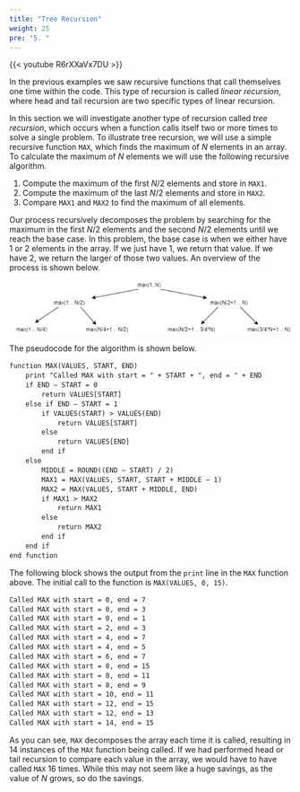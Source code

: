 ```yaml
---
title: "Tree Recursion"
weight: 25
pre: "5. "
---
```

{{< youtube R6rXXaVx7DU  >}}

In the previous examples we saw recursive functions that call themselves one time within the code. This type of recursion is called _linear recursion_, where head and tail recursion are two specific types of linear recursion.

In this section we will investigate another type of recursion called _tree recursion_, which occurs when a function calls itself two or more times to solve a single problem. To illustrate tree recursion, we will use a simple recursive function `MAX`, which finds the maximum of $N$ elements in an array. To calculate the maximum of $N$ elements we will use the following recursive algorithm.

1. Compute the maximum of the first $N/2$ elements and store in `MAX1`.
1. Compute the maximum of the last $N/2$ elements and store in `MAX2`.
1. Compare `MAX1` and `MAX2` to find the maximum of all elements.

Our process recursively decomposes the problem by searching for the maximum in the first $N/2$ elements and the second $N/2$ elements until we reach the base case. In this problem, the base case is when we either have 1 or 2 elements in the array. If we just have 1, we return that value. If we have 2, we return the larger of those two values. An overview of the process is shown below. 
 
![Tree Recursion](/images/6/6.6.tree.png)
 
The pseudocode for the algorithm is shown below.

```tex
function MAX(VALUES, START, END)
    print "Called MAX with start = " + START + ", end = " + END
    if END – START = 0
        return VALUES[START]
    else if END – START = 1
        if VALUES(START) > VALUES(END)
            return VALUES[START]
        else
            return VALUES[END]
        end if
    else
        MIDDLE = ROUND((END – START) / 2) 
        MAX1 = MAX(VALUES, START, START + MIDDLE – 1)
        MAX2 = MAX(VALUES, START + MIDDLE, END)
        if MAX1 > MAX2
            return MAX1
        else
            return MAX2
        end if
    end if
end function
```

The following block shows the output from the `print` line in the `MAX` function above. The initial call to the function is `MAX(VALUES, 0, 15)`.

```tex
Called MAX with start = 0, end = 7
Called MAX with start = 0, end = 3
Called MAX with start = 0, end = 1
Called MAX with start = 2, end = 3
Called MAX with start = 4, end = 7
Called MAX with start = 4, end = 5
Called MAX with start = 6, end = 7
Called MAX with start = 8, end = 15
Called MAX with start = 8, end = 11
Called MAX with start = 8, end = 9
Called MAX with start = 10, end = 11
Called MAX with start = 12, end = 15
Called MAX with start = 12, end = 13
Called MAX with start = 14, end = 15
```

As you can see, `MAX` decomposes the array each time it is called, resulting in 14 instances of the `MAX` function being called. If we had performed head or tail recursion to compare each value in the array, we would have to have called `MAX` 16 times. While this may not seem like a huge savings, as the value of $N$ grows, so do the savings. 

